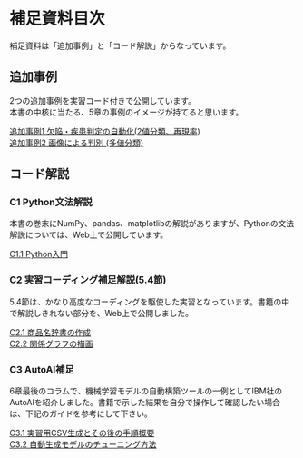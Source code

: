 # 補足資料目次
補足資料は「追加事例」と「コード解説」からなっています。


## 追加事例
2つの追加事例を実習コード付きで公開しています。  
本書の中核に当たる、5章の事例のイメージが持てると思います。  

[追加事例1 欠陥・疾患判定の自動化(2値分類、再現率)](追加事例1.md)  
[追加事例2 画像による判別 (多値分類)](追加事例2.md)


## コード解説
### C1 Python文法解説
本書の巻末にNumPy、pandas、matplotlibの解説がありますが、Pythonの文法解説については、Web上で公開しています。  
  
[C1.1 Python入門](C1-python文法解説.md#C11)  

### C2 実習コーディング補足解説(5.4節)
5.4節は、かなり高度なコーディングを駆使した実習となっています。書籍の中で解説しきれない部分を、Web上で公開しました。  

[C2.1 商品名辞書の作成](C2-実習コーディング補足解説.md#C21)  
[C2.2 関係グラフの描画](C2-実習コーディング補足解説.md#C22)

### C3 AutoAI補足
6章最後のコラムで、機械学習モデルの自動構築ツールの一例としてIBM社のAutoAIを紹介しました。書籍で示した結果を自分で操作して確認したい場合は、下記のガイドを参考にして下さい。

[C3.1 実習用CSV生成とその後の手順概要](C3-AutoAI補足.md#C31)  
[C3.2 自動生成モデルのチューニング方法](C3-AutoAI補足.md#C32)  


